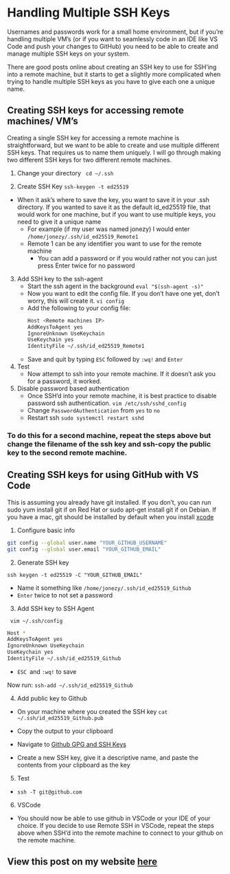 # Handling Multiple SSH Keys

Usernames and passwords work for a small home environment, but if you’re handling multiple VM’s (or if you want to seamlessly code in an IDE like VS Code and push your changes to GitHub) you need to be able to create and manage multiple SSH keys on your system.

There are good posts online about creating an SSH key to use for SSH’ing into a remote machine, but it starts to get a slightly more complicated when trying to handle multiple SSH keys as you have to give each one a unique name.

## Creating SSH keys for accessing remote machines/ VM’s

Creating a single SSH key for accessing a remote machine is straightforward, but we want to be able to create and use multiple different SSH keys. That requires us to name them uniquely. I will go through making two different SSH keys for two different remote machines.

1. Change your directory
` cd ~/.ssh`

2. Create SSH Key
`ssh-keygen -t ed25519`

-  When it ask’s where to save the key, you want to save it in your .ssh directory. If you wanted to save it as the default id_ed25519 file, that would work for one machine, but if you want to use multiple keys, you need to give it a unique name
    - For example (if my user was named jonezy) I would enter `/home/jonezy/.ssh/id_ed25519_Remote1`
    - Remote 1 can be any identifier you want to use for the remote machine
        - You can add a password or if you would rather not you can just press Enter twice for no password
3. Add SSH key to the ssh-agent
    - Start the ssh agent in the background `eval "$(ssh-agent -s)"`
    - Now you want to edit the config file. If you don’t have one yet, don’t worry, this will create it. `vi config`
    - Add the following to your config file:
        ```bash
        Host <Remote machines IP>
        AddKeysToAgent yes
        IgnoreUnknown UseKeychain
        UseKeychain yes
        IdentityFile ~/.ssh/id_ed25519_Remote1
        ```
    - Save and quit by typing `ESC` followed by `:wq!` and `Enter`
5. Test
    - Now attempt to ssh into your remote machine. If it doesn’t ask you for a password, it worked.
6. Disable password based authentication
    - Once SSH’d into your remote machine, it is best practice to disable password ssh authentication. `vim /etc/ssh/sshd_config`
    - Change `PasswordAuthentication` from `yes` to `no`
    - Restart ssh `sudo systemctl restart sshd`
### To do this for a second machine, repeat the steps above but change the filename of the ssh key and ssh-copy the public key to the second remote machine.

## Creating SSH keys for using GitHub with VS Code

This is assuming you already have git installed. If you don’t, you can run sudo yum install git if on Red Hat or sudo apt-get install git if on Debian. If you have a mac, git should be installed by default when you install [xcode](https://apps.apple.com/us/app/xcode/id497799835?mt=12)

1. Configure basic info

```bash
git config --global user.name "YOUR_GITHUB_USERNAME"
git config --global user.email "YOUR_GITHUB_EMAIL"
```

2. Generate SSH key

`ssh keygen -t ed25519 -C "YOUR_GITHUB_EMAIL"`
- Name it something like `/home/jonezy/.ssh/id_ed25519_Github`
- `Enter` twice to not set a password

3.  Add SSH key to SSH Agent

` vim ~/.ssh/config`

```bash
Host *
AddKeysToAgent yes
IgnoreUnknown UseKeychain
UseKeychain yes
IdentityFile ~/.ssh/id_ed25519_Github
```
- `ESC `and `:wq!` to save

Now run: `ssh-add ~/.ssh/id_ed25519_Github`

4. Add public key to Github

- On your machine where you created the SSH key `cat ~/.ssh/id_ed25519_Github.pub`

- Copy the output to your clipboard
- Navigate to [Github GPG and SSH Keys](https://github.com/settings/keys)
- Create a new SSH key, give it a descriptive name, and paste the contents from your clipboard as the key

5. Test
- `ssh -T git@github.com`

6. VSCode
- You should now be able to use github in VSCode or your IDE of your choice. If you decide to use Remote SSH in VSCode, repeat the steps above when SSH’d into the remote machine to connect to your github on the remote machine.


## View this post on my website [here](https://justinsjones.com/remote-ssh-keys/)